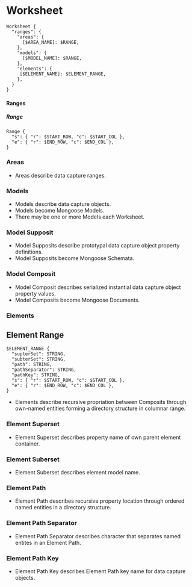 # Worksheet
```
Worksheet {
  "ranges": {
    "areas": {
      [$AREA_NAME]: $RANGE,
    },
    "models": {
      [$MODEL_NAME]: $RANGE,
    },
    "elements": {
     [$ELEMENT_NAME]: $ELEMENT_RANGE,
    },
  }
}
```

#### Ranges
##### Range
```
Range {
  "s": { "r": $START_ROW, "c": $START_COL },
  "e": { "r": $END_ROW, "c": $END_COL },
}
```

### Areas
- Areas describe data capture ranges. 
### Models
- Models describe data capture objects. 
- Models become Mongoose Models. 
- There may be one or more Models each Worksheet. 
### Model Supposit
- Model Supposits describe prototypal data capture object property definitions. 
- Model Supposits become Mongoose Schemata. 
### Model Composit
- Model Composit describes serialized instantial data capture object property values. 
- Model Composits become Mongoose Documents. 
### Elements


## Element Range

```
$ELEMENT_RANGE {
  "supterSet": STRING,
  "subterSet": STRING,
  "path": STRING,
  "pathSeparator": STRING,
  "pathKey": STRING,
  "s": { "r": $START_ROW, "c": $START_COL },
  "e": { "r": $END_ROW, "c": $END_COL },
}
```
- Elements describe recursive propriation between Composits through own-named entities forming a directory structure in columnar range. 
### Element Superset
- Element Superset describes property name of own parent element container. 
### Element Suberset
- Element Suberset describes element model name. 
### Element Path
- Element Path describes recursive property location through ordered named entities in a directory structure. 
### Element Path Separator
- Element Path Separator describes character that separates named entites in an Element Path. 
### Element Path Key
- Element Path Key describes Element Path key name for data capture objects. 
